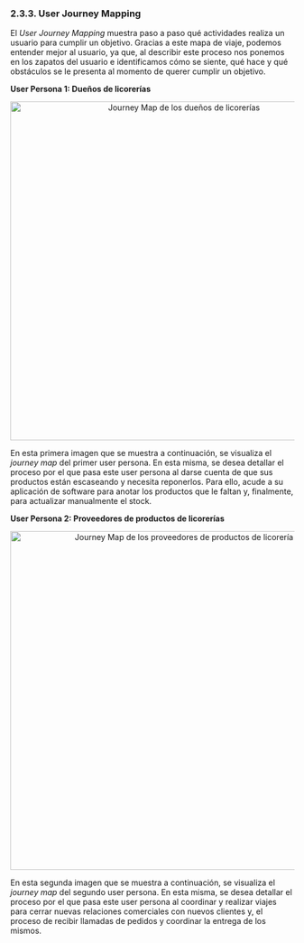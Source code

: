 ### 2.3.3. User Journey Mapping ###
El _User Journey Mapping_ muestra paso a paso qué actividades realiza un usuario para cumplir un objetivo. Gracias a este mapa de viaje, podemos entender mejor al usuario, ya que, al describir este proceso nos ponemos en los zapatos del usuario e identificamos cómo se siente, qué hace y qué obstáculos se le presenta al momento de querer cumplir un objetivo.

<b> User Persona 1: Dueños de licorerías </b>

<p align="center">
  <img src="https://i.imgur.com/3jWFUQs.png" 
  alt="Journey Map de los dueños de licorerías" style="width: 600px;"/>
</p>

En esta primera imagen que se muestra a continuación, se visualiza el _journey map_ del primer user persona. En esta misma, se desea detallar el proceso por el que pasa este user persona al darse cuenta de que sus productos están escaseando y necesita reponerlos. Para ello, acude a su aplicación de software para anotar los productos que le faltan y, finalmente, para actualizar manualmente el stock.

<b> User Persona 2: Proveedores de productos de licorerías </b>

<p align="center">
  <img src="https://i.imgur.com/Z6IEuIv.png" 
  alt="Journey Map de los proveedores de productos de licorería" style="width: 600px;"/>
</p>

En esta segunda imagen que se muestra a continuación, se visualiza el _journey map_ del segundo user persona. En esta misma, se desea detallar el proceso por el que pasa este user persona al coordinar y realizar viajes para cerrar nuevas relaciones comerciales con nuevos clientes y, el proceso de recibir llamadas de pedidos y coordinar la entrega de los mismos.

